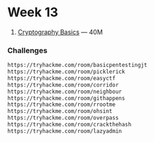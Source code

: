 # Week 13

1. [Cryptography Basics](https://www.youtube.com/playlist?list=PLbqWYuXfbbp1S6gqkcrSEAfCf5-joa-hp) — 40M

### Challenges

```markdown
https://tryhackme.com/room/basicpentestingjt
https://tryhackme.com/room/picklerick
https://tryhackme.com/room/easyctf
https://tryhackme.com/room/corridor
https://tryhackme.com/room/neighbour
https://tryhackme.com/room/githappens
https://tryhackme.com/room/rrootme
https://tryhackme.com/room/ohsint
https://tryhackme.com/room/overpass
https://tryhackme.com/room/crackthehash
https://tryhackme.com/room/lazyadmin
```